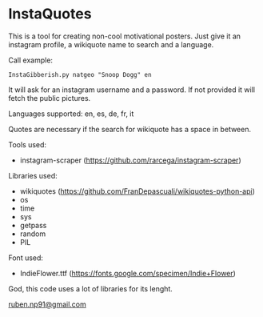 # InstaQuotes
This is a tool for creating non-cool motivational posters. Just give it an instagram profile, a wikiquote name to search and a language.

Call example:
```
InstaGibberish.py natgeo "Snoop Dogg" en
```
It will ask for an instagram username and a password. If not provided it will fetch the public pictures.

Languages supported: en, es, de, fr, it

Quotes are necessary if the search for wikiquote has a space in between.

Tools used:
* instagram-scraper (https://github.com/rarcega/instagram-scraper)

Libraries used:
* wikiquotes (https://github.com/FranDepascuali/wikiquotes-python-api)
* os
* time
* sys
* getpass
* random
* PIL

Font used:
* IndieFlower.ttf (https://fonts.google.com/specimen/Indie+Flower)

God, this code uses a lot of libraries for its lenght.

ruben.np91@gmail.com
